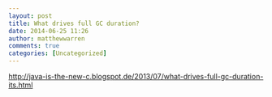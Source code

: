 ```yaml
---
layout: post
title: What drives full GC duration?
date: 2014-06-25 11:26
author: matthewwarren
comments: true
categories: [Uncategorized]
---
```

http://java-is-the-new-c.blogspot.de/2013/07/what-drives-full-gc-duration-its.html
